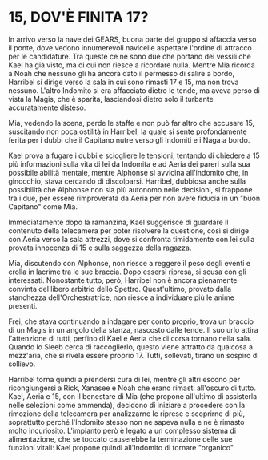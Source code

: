 # 15, DOV'È FINITA 17?

In arrivo verso la nave dei GEARS, buona parte del gruppo si affaccia verso il ponte, dove vedono innumerevoli navicelle aspettare l'ordine di attracco per le candidature. 
Tra queste ce ne sono due che portano dei vessili che Kael ha già visto, ma di cui non riesce a ricordare nulla.
Mentre Mia ricorda a Noah che nessuno gli ha ancora dato il permesso di salire a bordo, Harribel si dirige verso la sala in cui sono rimasti 17 e 15, ma non trova nessuno.
L'altro Indomito si era affacciato dietro le tende, ma aveva perso di vista la Magis, che è sparita, lasciandosi dietro solo il turbante accuratamente disteso.

Mia, vedendo la scena, perde le staffe e non può far altro che accusare 15, suscitando non poca ostilità in Harribel, la quale si sente profondamente ferita per i dubbi che il Capitano nutre verso gli Indomiti e i Naga a bordo.

Kael prova a fugare i dubbi e sciogliere le tensioni, tentando di chiedere a 15 più informazioni sulla vita di lei da Indomita e ad Aeria dei pareri sulla sua possibile abilità mentale, mentre Alphonse si avvicina all'indomito che, in ginocchio, stava cercando di discolparsi.
Harribel, dubbiosa anche sulla possibilità che Alphonse non sia più autonomo nelle decisioni, si frappone tra i due, per essere rimproverata da Aeria per non avere fiducia in un "buon Capitano" come Mia.

Immediatamente dopo la ramanzina, Kael suggerisce di guardare il contenuto della telecamera per poter risolvere la questione, così si dirige con Aeria verso la sala attrezzi, dove si confronta timidamente con lei sulla provata innocenza di 15 e sulla saggezza della ragazza.

Mia, discutendo con Alphonse, non riesce a reggere il peso degli eventi e crolla in lacrime tra le sue braccia. Dopo essersi ripresa, si scusa con gli interessati. Nonostante tutto, però, Harribel non è ancora pienamente convinta del libero arbitrio dello Spettro. Quest'ultimo, provato dalla stanchezza dell'Orchestratrice, non riesce a individuare più le anime presenti.

Frei, che stava continuando a indagare per conto proprio, trova un braccio di un Magis in un angolo della stanza, nascosto dalle tende. Il suo urlo attira l'attenzione di tutti, perfino di Kael e Aeria che di corsa tornano nella sala. Quando lo Sleeb cerca di raccoglierlo, questo viene attratto da qualcosa a mezz'aria, che si rivela essere proprio 17. Tutti, sollevati, tirano un sospiro di sollievo. 

Harribel torna quindi a prendersi cura di lei, mentre gli altri escono per ricongiungersi a Rick, Xanasee e Noah che erano rimasti all'oscuro di tutto.
Kael, Aeria e 15, con il benestare di Mia (che propone all'ultimo di assisterla nelle selezioni come ammenda), decidono di iniziare a procedere con la rimozione della telecamera per analizzarne le riprese e scoprirne di più, soprattutto perché l'Indomito stesso non ne sapeva nulla e ne è rimasto molto incuriosito. L'impianto però è legato a un complesso sistema di alimentazione, che se toccato causerebbe la terminazione delle sue funzioni vitali: Kael propone quindi all'Indomito di tornare "organico".


